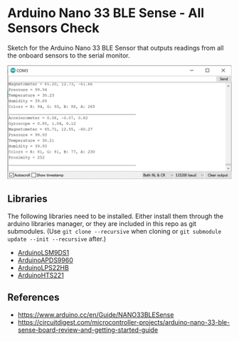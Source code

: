 # Arduino Nano 33 BLE Sense - All Sensors Check

Sketch for the Arduino Nano 33 BLE Sensor that outputs readings from all the onboard sensors to the serial monitor.

![serial monitor](assets/serial-monitor.png)

## Libraries

The following libraries need to be installed. Either install them through the arduino libraries manager, or they are included in this repo as git submodules. (Use `git clone --recursive` when cloning or `git submodule update --init --recursive` after.)

- [ArduinoLSM9DS1](https://www.arduino.cc/en/Reference/ArduinoLSM9DS1)
- [ArduinoAPDS9960](https://www.arduino.cc/en/Reference/ArduinoAPDS9960)
- [ArduinoLPS22HB](https://www.arduino.cc/en/Reference/ArduinoLPS22HB)
- [ArduinoHTS221](https://www.arduino.cc/en/Reference/ArduinoHTS221)

## References

- https://www.arduino.cc/en/Guide/NANO33BLESense
- https://circuitdigest.com/microcontroller-projects/arduino-nano-33-ble-sense-board-review-and-getting-started-guide
